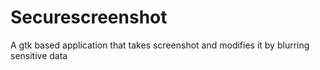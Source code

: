 # Securescreenshot
A gtk based application that takes screenshot and modifies it by blurring sensitive data
